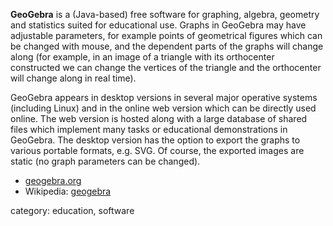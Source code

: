 __GeoGebra__ is a (Java-based) free software for graphing, algebra, geometry and statistics suited for educational use. Graphs in GeoGebra may have adjustable parameters, for example points of geometrical figures which can be changed with mouse, and the dependent parts of the graphs will change along (for example, in an image of a triangle with its orthocenter constructed we can change the vertices of the triangle and the orthocenter will change along in real time).

GeoGebra appears in desktop versions in several major operative systems (including Linux) and in the online web version which can be directly used online. The web version is hosted along with a large database of shared files which implement many tasks or educational demonstrations in GeoGebra. The desktop version has the option to export the graphs to various portable formats, e.g. SVG. Of course, the exported images are static (no graph parameters can be changed). 

* [geogebra.org](http://www.geogebra.org/)
* Wikipedia: [geogebra](https://en.wikipedia.org/wiki/GeoGebra) 

category: education, software